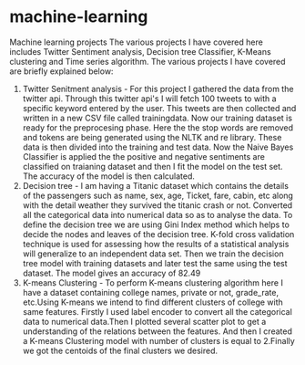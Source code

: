 # machine-learning
Machine learning projects
The various projects I have covered here includes Twitter Sentiment analysis, Decision tree Classifier, K-Means clustering and Time series algorithm. The various projects I have covered are briefly explained below:
1. Twitter Senitment analysis - For this project I gathered the data from the twitter api. Through this twitter api's I will fetch 100 tweets to with a specific keyword entered by the user. This tweets are then collected and written in a new CSV file called trainingdata. Now our training dataset is ready for the preprocesing phase. Here the the stop words are removed and tokens are being generated using the NLTK and re library. These data is then divided into the training and test data. Now the Naive Bayes Classifier is applied the the positive and negative sentiments are classified on traianing dataset and then I fit the model on the test set. The accuracy of the model is then calculated.
2. Decision tree - I am having a Titanic dataset which contains the details of the passengers  such as name, sex, age, Ticket, fare, cabin, etc along with the detail weather they survived the titanic crash or not. Converted all the categorical data into numerical data so as to analyse the data. To define the decision tree we are using Gini Index method which helps to decide the nodes and leaves of the decision tree. K-fold cross validation technique is used for assessing how the results of a statistical analysis will generalize to an independent data set. Then we train the decision tree model with training datasets and later test the same using the test dataset. The model gives an accuracy of 82.49
3. K-means Clustering - To perform K-means clustering algorithm here I have a dataset containing college names, private or not, grade_rate, etc.Using K-means we intend to find different clusters of college with same features. Firstly I used label encoder to convert all the categorical data to numerical data.Then I plotted several scatter plot to get a understanding of the relations between the features. And then I created a K-means Clustering model with number of clusters is equal to 2.Finally we got the centoids of the final clusters we desired. 
 

